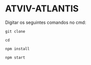 # ATVIV-ATLANTIS

Digitar os seguintes comandos no cmd:

    git clone 

    cd 
    
    npm install
    
    npm start
